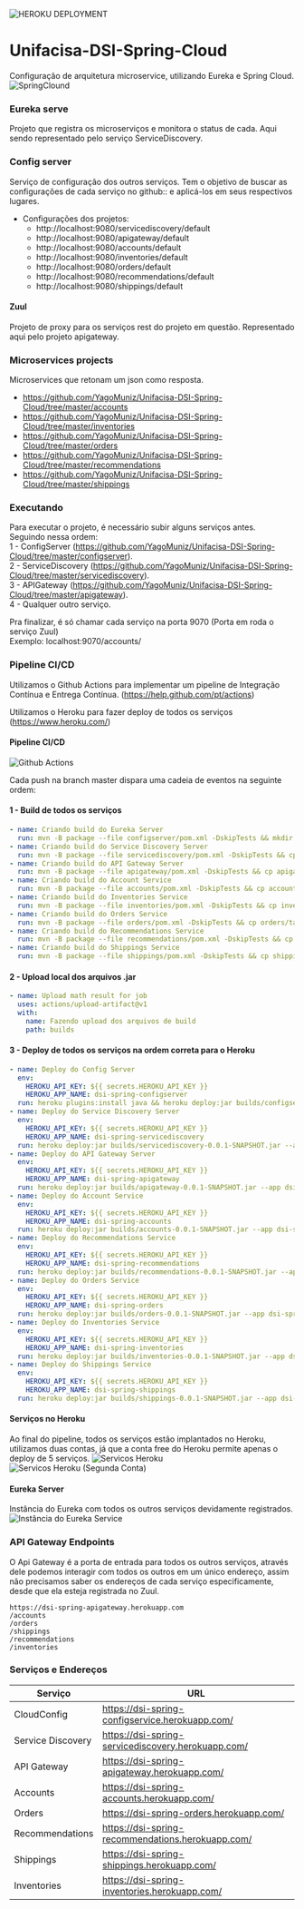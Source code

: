 ![HEROKU DEPLOYMENT](https://github.com/YagoMuniz/Unifacisa-DSI-Spring-Cloud/workflows/HEROKU%20DEPLOYMENT/badge.svg?branch=master&event=push)

# Unifacisa-DSI-Spring-Cloud

Configuração de arquitetura microservice, utilizando Eureka e Spring Cloud.
![SpringClound](https://github.com/YagoMuniz/Unifacisa-DSI-Spring-Cloud/blob/master/images/eureka.jpeg)

### Eureka serve

Projeto que registra os microserviços e monitora o status de cada. Aqui sendo representado pelo serviço ServiceDiscovery.

### Config server

Serviço de configuração dos outros serviços. Tem o objetivo de buscar as configurações de cada serviço no github::
e aplicá-los em seus respectivos lugares.

- Configurações dos projetos:
  - http://localhost:9080/servicediscovery/default
  - http://localhost:9080/apigateway/default
  - http://localhost:9080/accounts/default
  - http://localhost:9080/inventories/default
  - http://localhost:9080/orders/default
  - http://localhost:9080/recommendations/default
  - http://localhost:9080/shippings/default

#### Zuul

Projeto de proxy para os serviços rest do projeto em questão. Representado aqui pelo projeto apigateway.

### Microservices projects

Microservices que retonam um json como resposta.

- https://github.com/YagoMuniz/Unifacisa-DSI-Spring-Cloud/tree/master/accounts
- https://github.com/YagoMuniz/Unifacisa-DSI-Spring-Cloud/tree/master/inventories
- https://github.com/YagoMuniz/Unifacisa-DSI-Spring-Cloud/tree/master/orders
- https://github.com/YagoMuniz/Unifacisa-DSI-Spring-Cloud/tree/master/recommendations
- https://github.com/YagoMuniz/Unifacisa-DSI-Spring-Cloud/tree/master/shippings

### Executando

Para executar o projeto, é necessário subir alguns serviços antes. <br />
Seguindo nessa ordem:<br />
1 - ConfigServer (https://github.com/YagoMuniz/Unifacisa-DSI-Spring-Cloud/tree/master/configserver).<br />
2 - ServiceDiscovery (https://github.com/YagoMuniz/Unifacisa-DSI-Spring-Cloud/tree/master/servicediscovery).<br />
3 - APIGateway (https://github.com/YagoMuniz/Unifacisa-DSI-Spring-Cloud/tree/master/apigateway).<br />
4 - Qualquer outro serviço.<br />

Pra finalizar, é só chamar cada serviço na porta 9070 (Porta em roda o serviço Zuul)<br />
Exemplo: localhost:9070/accounts/

### Pipeline CI/CD

Utilizamos o Github Actions para implementar um pipeline de Integração Contínua e Entrega Contínua.
(https://help.github.com/pt/actions)

Utilizamos o Heroku para fazer deploy de todos os serviços
(https://www.heroku.com/)

#### Pipeline CI/CD

![Github Actions](https://github.com/YagoMuniz/Unifacisa-DSI-Spring-Cloud/blob/master/images/actions-pipeline.jpeg)

Cada push na branch master dispara uma cadeia de eventos na seguinte ordem:

#### 1 - Build de todos os serviços

```yml
- name: Criando build do Eureka Server
  run: mvn -B package --file configserver/pom.xml -DskipTests && mkdir builds && cp configserver/target/*.jar builds
- name: Criando build do Service Discovery Server
  run: mvn -B package --file servicediscovery/pom.xml -DskipTests && cp servicediscovery/target/*.jar builds
- name: Criando build do API Gateway Server
  run: mvn -B package --file apigateway/pom.xml -DskipTests && cp apigateway/target/*.jar builds
- name: Criando build do Account Service
  run: mvn -B package --file accounts/pom.xml -DskipTests && cp accounts/target/*.jar builds
- name: Criando build do Inventories Service
  run: mvn -B package --file inventories/pom.xml -DskipTests && cp inventories/target/*.jar builds
- name: Criando build do Orders Service
  run: mvn -B package --file orders/pom.xml -DskipTests && cp orders/target/*.jar builds
- name: Criando build do Recommendations Service
  run: mvn -B package --file recommendations/pom.xml -DskipTests && cp recommendations/target/*.jar builds
- name: Criando build do Shippings Service
  run: mvn -B package --file shippings/pom.xml -DskipTests && cp shippings/target/*.jar builds
```

#### 2 - Upload local dos arquivos .jar

```yml
- name: Upload math result for job
  uses: actions/upload-artifact@v1
  with:
    name: Fazendo upload dos arquivos de build
    path: builds
```

#### 3 - Deploy de todos os serviços na ordem correta para o Heroku

```yml
- name: Deploy do Config Server
  env:
    HEROKU_API_KEY: ${{ secrets.HEROKU_API_KEY }}
    HEROKU_APP_NAME: dsi-spring-configserver
  run: heroku plugins:install java && heroku deploy:jar builds/configserver-0.0.1-SNAPSHOT.jar --app dsi-spring-configserver
- name: Deploy do Service Discovery Server
  env:
    HEROKU_API_KEY: ${{ secrets.HEROKU_API_KEY }}
    HEROKU_APP_NAME: dsi-spring-servicediscovery
  run: heroku deploy:jar builds/servicediscovery-0.0.1-SNAPSHOT.jar --app dsi-spring-servicediscovery
- name: Deploy do API Gateway Server
  env:
    HEROKU_API_KEY: ${{ secrets.HEROKU_API_KEY }}
    HEROKU_APP_NAME: dsi-spring-apigateway
  run: heroku deploy:jar builds/apigateway-0.0.1-SNAPSHOT.jar --app dsi-spring-apigateway
- name: Deploy do Account Service
  env:
    HEROKU_API_KEY: ${{ secrets.HEROKU_API_KEY }}
    HEROKU_APP_NAME: dsi-spring-accounts
  run: heroku deploy:jar builds/accounts-0.0.1-SNAPSHOT.jar --app dsi-spring-accounts
- name: Deploy do Recommendations Service
  env:
    HEROKU_API_KEY: ${{ secrets.HEROKU_API_KEY }}
    HEROKU_APP_NAME: dsi-spring-recommendations
  run: heroku deploy:jar builds/recommendations-0.0.1-SNAPSHOT.jar --app dsi-spring-recommendations
- name: Deploy do Orders Service
  env:
    HEROKU_API_KEY: ${{ secrets.HEROKU_API_KEY }}
    HEROKU_APP_NAME: dsi-spring-orders
  run: heroku deploy:jar builds/orders-0.0.1-SNAPSHOT.jar --app dsi-spring-orders
- name: Deploy do Inventories Service
  env:
    HEROKU_API_KEY: ${{ secrets.HEROKU_API_KEY }}
    HEROKU_APP_NAME: dsi-spring-inventories
  run: heroku deploy:jar builds/inventories-0.0.1-SNAPSHOT.jar --app dsi-spring-inventories
- name: Deploy do Shippings Service
  env:
    HEROKU_API_KEY: ${{ secrets.HEROKU_API_KEY }}
    HEROKU_APP_NAME: dsi-spring-shippings
  run: heroku deploy:jar builds/shippings-0.0.1-SNAPSHOT.jar --app dsi-spring-shippings
```

#### Serviços no Heroku

Ao final do pipeline, todos os serviços estão implantados no Heroku, utilizamos duas contas, já que a conta free do Heroku permite apenas o deploy de 5 serviços.
![Servicos Heroku](https://github.com/YagoMuniz/Unifacisa-DSI-Spring-Cloud/blob/master/images/services1.jpg)
![Servicos Heroku (Segunda Conta)](https://github.com/YagoMuniz/Unifacisa-DSI-Spring-Cloud/blob/master/images/services2.jpeg)

#### Eureka Server

Instância do Eureka com todos os outros serviços devidamente registrados.
![Instância do Eureka Service](https://github.com/YagoMuniz/Unifacisa-DSI-Spring-Cloud/blob/master/images/eureka2.jpeg)

### API Gateway Endpoints

O Api Gateway é a porta de entrada para todos os outros serviços, através dele podemos interagir com todos os outros em um único endereço, assim não precisamos saber os endereços de cada serviço especificamente, desde que ela esteja registrada no Zuul.

    https://dsi-spring-apigateway.herokuapp.com
    /accounts
    /orders
    /shippings
    /recommendations
    /inventories

### Serviços e Endereços

| Serviço           | URL                                                |
| ----------------- | -------------------------------------------------- |
| CloudConfig       | https://dsi-spring-configservice.herokuapp.com/    |
| Service Discovery | https://dsi-spring-servicediscovery.herokuapp.com/ |
| API Gateway       | https://dsi-spring-apigateway.herokuapp.com/       |
| Accounts          | https://dsi-spring-accounts.herokuapp.com/         |
| Orders            | https://dsi-spring-orders.herokuapp.com/           |
| Recommendations   | https://dsi-spring-recommendations.herokuapp.com/  |
| Shippings         | https://dsi-spring-shippings.herokuapp.com/        |
| Inventories       | https://dsi-spring-inventories.herokuapp.com/      |
